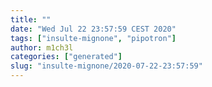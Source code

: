 ```yaml
---
title: ""
date: "Wed Jul 22 23:57:59 CEST 2020"
tags: ["insulte-mignone", "pipotron"]
author: m1ch3l
categories: ["generated"]
slug: "insulte-mignone/2020-07-22-23:57:59"
---
```



